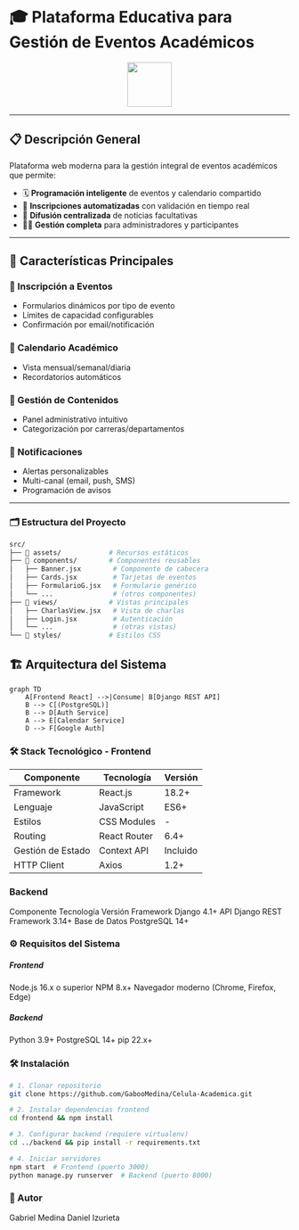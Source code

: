 # 🎓 Plataforma Educativa para Gestión de Eventos Académicos

<div align="center">
  <img src="https://img.icons8.com/color/96/000000/calendar--v1.png" width="80"/>
</div>

---

## 📋 Descripción General

Plataforma web moderna para la gestión integral de eventos académicos que permite:

- 🗓️ **Programación inteligente** de eventos y calendario compartido
- 📝 **Inscripciones automatizadas** con validación en tiempo real
- 📢 **Difusión centralizada** de noticias facultativas
- 👨‍🏫 **Gestión completa** para administradores y participantes

---

## 🚀 Características Principales

### 🎯 Inscripción a Eventos
- Formularios dinámicos por tipo de evento  
- Límites de capacidad configurables  
- Confirmación por email/notificación  

### 📅 Calendario Académico
- Vista mensual/semanal/diaria 
- Recordatorios automáticos  

### 📌 Gestión de Contenidos
- Panel administrativo intuitivo  
- Categorización por carreras/departamentos  

### 🔔 Notificaciones
- Alertas personalizables  
- Multi-canal (email, push, SMS)  
- Programación de avisos  

---

### 🗂 Estructura del Proyecto
```bash
src/
├── 📁 assets/            # Recursos estáticos
├── 📁 components/        # Componentes reusables
│   ├── Banner.jsx        # Componente de cabecera
│   ├── Cards.jsx         # Tarjetas de eventos
│   ├── FormularioG.jsx   # Formulario genérico
│   └── ...               # (otros componentes)
├── 📁 views/             # Vistas principales
│   ├── CharlasView.jsx   # Vista de charlas
│   ├── Login.jsx         # Autenticación
│   └── ...               # (otras vistas)
└── 📁 styles/            # Estilos CSS
```

## 🏗 Arquitectura del Sistema

```mermaid
graph TD
    A[Frontend React] -->|Consume| B[Django REST API]
    B --> C[(PostgreSQL)]
    B --> D[Auth Service]
    A --> E[Calendar Service]
    D --> F[Google Auth]
```
### 🛠 Stack Tecnológico - Frontend

| **Componente** | **Tecnología**   | **Versión** |
|---------------|------------------|-------------|
| Framework     | React.js         | 18.2+       |
| Lenguaje      | JavaScript       | ES6+        |
| Estilos       | CSS Modules      | -           |
| Routing       | React Router     | 6.4+        |
| Gestión de Estado | Context API   | Incluido    |
| HTTP Client   | Axios            | 1.2+        |

### Backend
Componente	Tecnología	Versión
Framework	Django	4.1+
API	Django REST Framework	3.14+
Base de Datos	PostgreSQL	14+

### ⚙️ Requisitos del Sistema

##### Frontend
Node.js 16.x o superior
NPM 8.x+
Navegador moderno (Chrome, Firefox, Edge)

##### Backend
Python 3.9+
PostgreSQL 14+
pip 22.x+

### 🛠 Instalación
```bash
# 1. Clonar repositorio
git clone https://github.com/GabooMedina/Celula-Academica.git

# 2. Instalar dependencias frontend
cd frontend && npm install

# 3. Configurar backend (requiere virtualenv)
cd ../backend && pip install -r requirements.txt

# 4. Iniciar servidores
npm start  # Frontend (puerto 3000)
python manage.py runserver  # Backend (puerto 8000)
```
### 👤 Autor
Gabriel Medina
Daniel Izurieta
